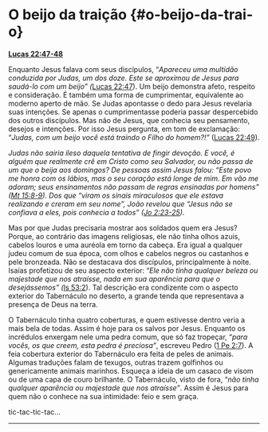 # O beijo da traição {#o-beijo-da-trai-o}

[**Lucas 22:47-48**](http://bibliaonline.com.br/acf/lc/22/47-48)

Enquanto Jesus falava com seus discípulos, “_Apareceu uma multidão conduzida por Judas, um dos doze. Este se aproximou de Jesus para saudá-lo com um beijo” (_[Lucas 22:47](http://bibliaonline.com.br/acf/lc/22/47)). Um beijo demonstra afeto, respeito e consideração. É também uma forma de cumprimentar, equivalente ao moderno aperto de mão. Se Judas apontasse o dedo para Jesus revelaria suas intenções. Se apenas o cumprimentasse poderia passar despercebido dos outros discípulos. Mas não de Jesus, que conhecia seu pensamento, desejos e intenções. Por isso Jesus pergunta, em tom de exclamação: “_Judas, com um beijo você está traindo o Filho do homem?!”_ ([Lucas 22:49](http://bibliaonline.com.br/acf/lc/22/49)).

_Judas não sairia ileso daquela tentativa de fingir devoção. E você, é alguém que realmente crê em Cristo como seu Salvador, ou não passa de um que o beija aos domingos? De pessoas assim Jesus falou: “Este povo me honra com os lábios, mas o seu coração está longe de mim. Em vão me adoram; seus ensinamentos não passam de regras ensinadas por homens” (_[_Mt 15:8-9_](http://bibliaonline.com.br/acf/mt/15/8-9)_). Dos que “viram os sinais miraculosos que ele estava realizando e creram em seu nome”, João revelou que “Jesus não se confiava a eles, pois conhecia a todos” (_[_Jo 2:23-25_](http://bibliaonline.com.br/acf/jo/2/23-25)_)._

Mas por que Judas precisaria mostrar aos soldados quem era Jesus? Porque, ao contrário das imagens religiosas, ele não tinha olhos azuis, cabelos louros e uma auréola em torno da cabeça. Era igual a qualquer judeu comum de sua época, com olhos e cabelos negros ou castanhos e pele bronzeada. Não se destacava dos discípulos, principalmente à noite. Isaías profetizou de seu aspecto exterior: “_Ele não tinha qualquer beleza ou majestade que nos atraísse, nada em sua aparência para que o desejássemos” (_[Is 53:2](http://bibliaonline.com.br/acf/is/53/2)). Tal descrição era condizente com o aspecto exterior do Tabernáculo no deserto, a grande tenda que representava a presença de Deus na terra.

O Tabernáculo tinha quatro coberturas, e quem estivesse dentro veria a mais bela de todas. Assim é hoje para os salvos por Jesus. Enquanto os incrédulos enxergam nele uma pedra comum, que só faz tropeçar, “_para vocês, os que creem, esta pedra é preciosa”_, escreveu Pedro ([1 Pe 2:7](http://bibliaonline.com.br/acf/1pe/2/7)). A feia cobertura exterior do Tabernáculo era feita de peles de animais. Algumas traduções falam de texugos, outras trazem golfinhos ou genericamente animais marinhos. Esqueça a ideia de um casaco de visom ou de uma capa de couro brilhante. O Tabernáculo, visto de fora, “_não tinha qualquer aparência ou majestade que nos atraísse”_. Assim é Jesus para quem não o conhece na sua intimidade: feio e sem graça.

tic-tac-tic-tac...

*****